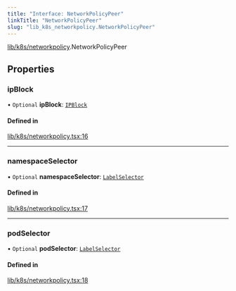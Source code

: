 ```yaml
---
title: "Interface: NetworkPolicyPeer"
linkTitle: "NetworkPolicyPeer"
slug: "lib_k8s_networkpolicy.NetworkPolicyPeer"
---
```


[lib/k8s/networkpolicy](../modules/lib_k8s_networkpolicy.md).NetworkPolicyPeer

## Properties

### ipBlock

• `Optional` **ipBlock**: [`IPBlock`](lib_k8s_networkpolicy.IPBlock.md)

#### Defined in

[lib/k8s/networkpolicy.tsx:16](https://github.com/headlamp-k8s/headlamp/blob/45b84205/frontend/src/lib/k8s/networkpolicy.tsx#L16)

___

### namespaceSelector

• `Optional` **namespaceSelector**: [`LabelSelector`](lib_k8s_cluster.LabelSelector.md)

#### Defined in

[lib/k8s/networkpolicy.tsx:17](https://github.com/headlamp-k8s/headlamp/blob/45b84205/frontend/src/lib/k8s/networkpolicy.tsx#L17)

___

### podSelector

• `Optional` **podSelector**: [`LabelSelector`](lib_k8s_cluster.LabelSelector.md)

#### Defined in

[lib/k8s/networkpolicy.tsx:18](https://github.com/headlamp-k8s/headlamp/blob/45b84205/frontend/src/lib/k8s/networkpolicy.tsx#L18)
